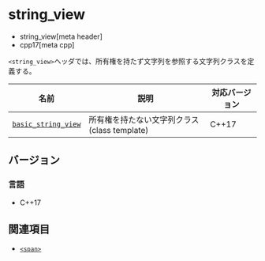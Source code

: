 # string_view
* string_view[meta header]
* cpp17[meta cpp]

`<string_view>`ヘッダでは、所有権を持たず文字列を参照する文字列クラスを定義する。

| 名前 | 説明 | 対応バージョン |
|------------------------------------------|--------------------------|-------|
| [`basic_string_view`](string_view/basic_string_view.md) | 所有権を持たない文字列クラス (class template) | C++17 |


## バージョン
### 言語
- C++17


## 関連項目
- [`<span>`](span.md)

